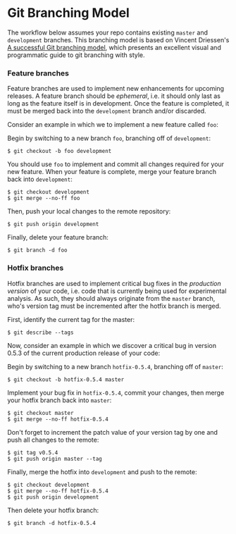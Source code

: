 # Git Branching Model

The workflow below assumes your repo contains existing `master` and `development` branches. This branching model is based on Vincent Driessen's [A successful Git branching model](http://nvie.com/posts/a-successful-git-branching-model/), which presents an excellent visual and programmatic guide to git branching with style.

### Feature branches

Feature branches are used to implement new enhancements for upcoming releases. A feature branch should be *ephemeral*, i.e. it should only last as long as the feature itself is in development. Once the feature is completed, it must be merged back into the `development` branch and/or discarded.

Consider an example in which we to implement a new feature called `foo`:

Begin by switching to a new branch `foo`, branching off of `development`:
```
$ git checkout -b foo development
```
You should use `foo` to implement and commit all changes required for your new feature. When your feature is complete, merge your feature branch back into `development`:
```
$ git checkout development
$ git merge --no-ff foo
```
Then, push your local changes to the remote repository:
```
$ git push origin development
```
Finally, delete your feature branch:
```
$ git branch -d foo
```

### Hotfix branches

Hotfix branches are used to implement critical bug fixes in the *production version* of your code, i.e. code that is currently being used for experimental analysis. As such, they should always originate from the `master` branch, who's version tag must be incremented after the hotfix branch is merged.

First, identify the current tag for the master:
```
$ git describe --tags
```
Now, consider an example in which we discover a critical bug in version 0.5.3 of the current production release of your code:

Begin by switching to a new branch `hotfix-0.5.4`, branching off of `master`:
```
$ git checkout -b hotfix-0.5.4 master
```
Implement your bug fix in `hotfix-0.5.4`, commit your changes, then merge your hotfix branch back into `master`:
```
$ git checkout master
$ git merge --no-ff hotfix-0.5.4
```
Don't forget to increment the patch value of your version tag by one and push all changes to the remote:
```
$ git tag v0.5.4
$ git push origin master --tag
```
Finally, merge the hotfix into `development` and push to the remote:
```
$ git checkout development
$ git merge --no-ff hotfix-0.5.4
$ git push origin development
```
Then delete your hotfix branch:
```
$ git branch -d hotfix-0.5.4
```